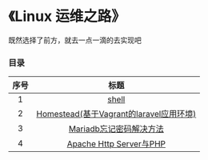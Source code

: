 《Linux 运维之路》
===========================

既然选择了前方，就去一点一滴的去实现吧

### 目录
|序号  | 标题   |
|:-----:|:-----:|
| 1 | [shell](contents/shell.md)|
| 2 | [Homestead(基于Vagrant的laravel应用环境)](contents/homestead.md) |
| 3 | [Mariadb忘记密码解决方法](contents/mysql_forget_passwd.md) |
| 4 | [Apache Http Server与PHP](contents/httpd_php.md) |
